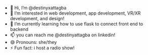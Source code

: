 - 👋 Hi, I’m @destinyxattagba
- 👀 I’m interested in web development, app development, VR/XR development, and design!
- 🌱 I’m currently learning how to use flask to connect front end to backend
- 📫 you can reach me  @destinyattagba on linkedin!
- 😄 Pronouns: she/they
- ⚡ Fun fact: i host a radio show!

<!---
destinyxattagba/destinyxattagba is a ✨ special ✨ repository because its `README.md` (this file) appears on your GitHub profile.
You can click the Preview link to take a look at your changes.
--->

